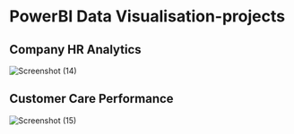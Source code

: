# PowerBI Data Visualisation-projects

## Company HR Analytics
![Screenshot (14)](https://github.com/Sayantan31Malladeb/PowerBI-Data-Visualisation-projects/assets/70769927/59c7ccca-5b14-4613-9d96-fc37c252296d)

## Customer Care Performance 
![Screenshot (15)](https://github.com/Sayantan31Malladeb/PowerBI-Data-Visualisation-projects/assets/70769927/eb843c11-c031-4836-a0f9-d292178347c5)
